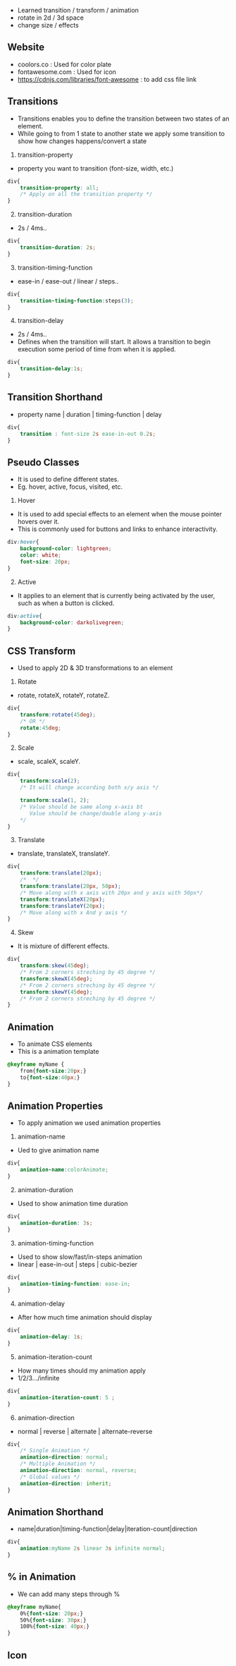 - Learned transition / transform / animation
- rotate in 2d / 3d space
- change size / effects

## Website 
- coolors.co : Used for color plate
- fontawesome.com : Used for icon
- https://cdnjs.com/libraries/font-awesome : to add css file link

## Transitions
- Transitions enables you to define the transition between two states of an element.
- While going to from 1 state to another state we apply some transition to show how changes happens/convert a state
1. transition-property
- property you want to transition (font-size, width, etc.)
```css
div{
    transition-property: all;
    /* Apply on all the transition property */
}
```
2. transition-duration
- 2s / 4ms..
```css
div{
    transition-duration: 2s;
}
```
3. transition-timing-function
- ease-in / ease-out / linear / steps..
```css
div{
    transition-timing-function:steps(3);
}
```
4. transition-delay
- 2s / 4ms..
- Defines when the transition will start. It allows a transition to begin execution some period of time from when it is applied.
```css
div{
    transition-delay:1s;
}
```
## Transition Shorthand
- property name | duration | timing-function | delay
```css
div{
    transition : font-size 2s ease-in-out 0.2s;
}
```
## Pseudo Classes
- It is used to define different states.
- Eg. hover, active, focus, visited, etc.
1. Hover
- It is used to add special effects to an element when the mouse pointer hovers over it.
- This is commonly used for buttons and links to enhance interactivity.
```css
div:hover{
    background-color: lightgreen;
    color: white;
    font-size: 20px;
}
```
2. Active
- It applies to an element that is currently being activated by the user, such as when a button is clicked.
```css
div:active{
    background-color: darkolivegreen;
}
```
## CSS Transform
- Used to apply 2D & 3D transformations to an element
1. Rotate
- rotate, rotateX, rotateY, rotateZ.
```css
div{
    transform:rotate(45deg);
    /* OR */
    rotate:45deg;
}
```
2. Scale
- scale, scaleX, scaleY. 
```css
div{
    transform:scale(2);
    /* It will change according both x/y axis */

    transform:scale(1, 2);
    /* Value should be same along x-axis bt 
       Value should be change/double along y-axis
    */
}
```
3. Translate
- translate, translateX, translateY.
```css
div{
    transform:translate(20px);
    /*  */
    transform:translate(20px, 50px);
    /* Move along with x axis with 20px and y axis with 50px*/
    transform:translateX(20px);
    transform:translateY(20px);
    /* Move along with x And y axis */
}
```
4. Skew
- It is mixture of different effects. 
```css
div{
    transform:skew(45deg);
    /* From 2 corners streching by 45 degree */
    transform:skewX(45deg);
    /* From 2 corners streching by 45 degree */
    transform:skewY(45deg);
    /* From 2 corners streching by 45 degree */
}
```
## Animation
- To animate CSS elements
- This is a animation template
```css
@keyframe myName {
    from{font-size:20px;}
    to{font-size:40px;}
}
```
## Animation Properties
- To apply animation we used animation properties
1. animation-name
- Ued to give animation name
```css
div{
    animation-name:colorAnimate;
}
```
2. animation-duration
- Used to show animation time duration
```css
div{
    animation-duration: 3s;
}
```
3. animation-timing-function
- Used to show slow/fast/in-steps animation
- linear | ease-in-out | steps | cubic-bezier
```css
div{
    animation-timing-function: ease-in;
}
```
4. animation-delay
- After how much time animation should display
```css
div{
    animation-delay: 1s;
}
```
5. animation-iteration-count
- How many times should my animation apply
- 1/2/3.../infinite
```css
div{
    animation-iteration-count: 5 ;
}
```
6. animation-direction
- normal | reverse | alternate | alternate-reverse
```css
div{
    /* Single Animation */
    animation-direction: normal;
    /* Multiple Animation */
    animation-direction: normal, reverse;
    /* Global values */
    animation-direction: inherit;
}
```
## Animation Shorthand
- name|duration|timing-function|delay|iteration-count|direction
```css
div{
    animation:myName 2s linear 3s infinite normal;
}
```
## % in Animation
- We can add many steps through %
```css
@keyframe myName{
    0%{font-size: 20px;}
    50%{font-size: 30px;}
    100%{font-size: 40px;}
}
```
## Icon